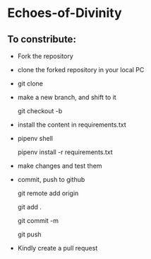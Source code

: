 # Echoes-of-Divinity
## To constribute:
- Fork the repository
- clone the forked repository in your local PC
- 
   git clone <http url>
  
- make a new branch, and shift to it
  
   git checkout -b <branch new>
  
- install the content in requirements.txt
- 
   pipenv shell
  
   pipenv install -r requirements.txt
  
- make changes and test them
- commit, push to github

   git remote add origin <url>
   
  git add .
  
  git commit -m <descriptive message>
  
  git push 
  
- Kindly create a pull request
